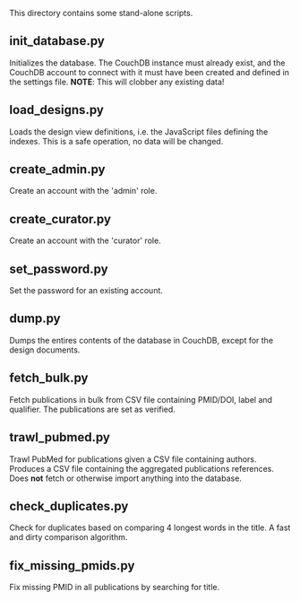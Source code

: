 This directory contains some stand-alone scripts.

init_database.py
----------------

Initializes the database. The CouchDB instance must already exist, and
the CouchDB account to connect with it must have been created and
defined in the settings file. **NOTE**: This will clobber any existing
data!

load_designs.py
---------------

Loads the design view definitions, i.e. the JavaScript files defining
the indexes. This is a safe operation, no data will be changed.

create_admin.py
---------------

Create an account with the 'admin' role.

create_curator.py
---------------

Create an account with the 'curator' role.

set_password.py
---------------

Set the password for an existing account.

dump.py
-------

Dumps the entires contents of the database in CouchDB, except for the
design documents.

fetch_bulk.py
-------------
Fetch publications in bulk from CSV file containing PMID/DOI, label 
and qualifier. The publications are set as verified.

trawl_pubmed.py
---------------
Trawl PubMed for publications given a CSV file containing authors.
Produces a CSV file containing the aggregated publications references.
Does **not** fetch or otherwise import anything into the database.

check_duplicates.py
-------------------
Check for duplicates based on comparing 4 longest words in the title.
A fast and dirty comparison algorithm.

fix_missing_pmids.py
--------------------
Fix missing PMID in all publications by searching for title.
